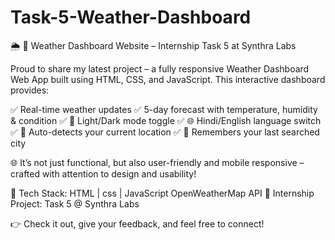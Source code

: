 # Task-5-Weather-Dashboard

 🌦️ 🚀 Weather Dashboard Website – Internship Task 5 at Synthra Labs

Proud to share my latest project – a fully responsive Weather Dashboard Web App built using HTML, CSS, and JavaScript. This interactive dashboard provides:

✅ Real-time weather updates
✅ 5-day forecast with temperature, humidity & condition
✅ 🌙 Light/Dark mode toggle
✅ 🌐 Hindi/English language switch
✅ 📍 Auto-detects your current location
✅ 🔁 Remembers your last searched city

🌐 It’s not just functional, but also user-friendly and mobile responsive – crafted with attention to design and usability!

🔧 Tech Stack: HTML | css | JavaScript OpenWeatherMap API
💼 Internship Project: Task 5 @ Synthra Labs

👉 Check it out, give your feedback, and feel free to connect!
